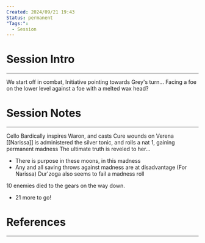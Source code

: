```yaml
---
Created: 2024/09/21 19:43
Status: permanent
"Tags:":
  - Session
---
```

# Session Intro
---
We start off in combat, Initiative pointing towards Grey's turn...
Facing a foe on the lower level against a foe with a melted wax head?
# Session Notes
---
Cello Bardically inspires Waron, and casts Cure wounds on Verena
[[Narissa]] is administered the silver tonic, and rolls a nat 1, gaining permanent madness
The ultimate truth is reveled to her... 
- There is purpose in these moons, in this madness
- Any and all saving throws against madness are at disadvantage (For Narissa)
Dur'zoga also seems to fail a madness roll


10 enemies died to the gears on the way down.
- 21 more to go!
# References
---
